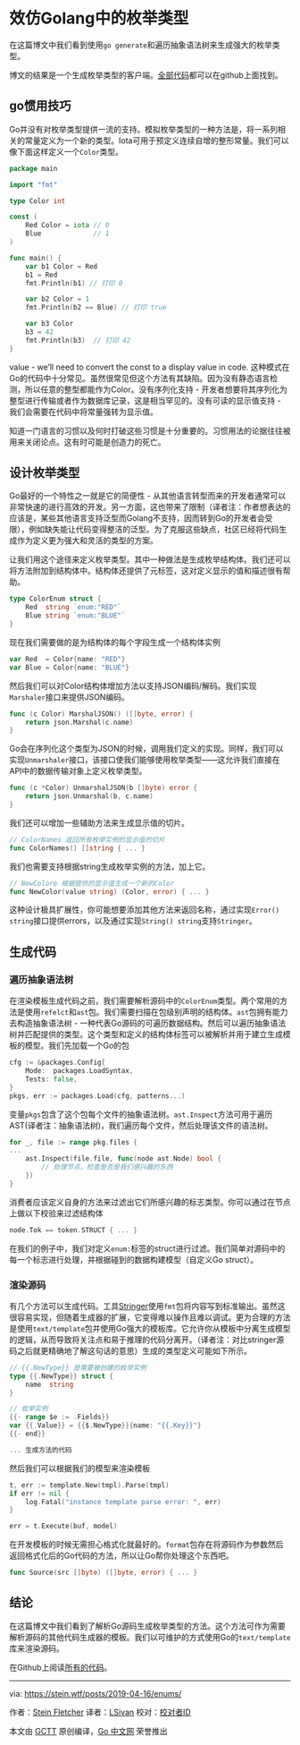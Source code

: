 # 效仿Golang中的枚举类型

在这篇博文中我们看到使用`go generate`和遍历抽象语法树来生成强大的枚举类型。

博文的结果是一个生成枚举类型的客户端。[全部代码](https://github.com/steinfletcher/gonum)都可以在github上面找到。


## go惯用技巧

Go并没有对枚举类型提供一流的支持。模拟枚举类型的一种方法是，将一系列相关的常量定义为一个新的类型。Iota可用于预定义连续自增的整形常量。我们可以像下面这样定义一个`Color`类型。

```go
package main

import "fmt"

type Color int

const (
    Red Color = iota // 0
    Blue             // 1
)

func main() {
    var b1 Color = Red
    b1 = Red
    fmt.Println(b1) // 打印 0

    var b2 Color = 1
    fmt.Println(b2 == Blue) // 打印 true

    var b3 Color
    b3 = 42
    fmt.Println(b3)  // 打印 42
}
```

value - we’ll need to convert the const to a display value in code.
这种模式在Go的代码中十分常见。虽然很常见但这个方法有其缺陷。因为没有静态语言检测，所以任意的整型都能作为Color。没有序列化支持 - 开发者想要将其序列化为整型进行传输或者作为数据库记录，这是相当罕见的。没有可读的显示值支持 - 我们会需要在代码中将常量强转为显示值。

知道一门语言的习惯以及何时打破这些习惯是十分重要的。习惯用法的论据往往被用来关闭论点。这有时可能是创造力的死亡。

## 设计枚举类型

Go最好的一个特性之一就是它的简便性 - 从其他语言转型而来的开发者通常可以非常快速的进行高效的开发。另一方面，这也带来了限制（译者注：作者想表达的应该是，某些其他语言支持泛型而Golang不支持，因而转到Go的开发者会受限），例如缺失能让代码变得整洁的泛型。为了克服这些缺点，社区已经将代码生成作为定义更为强大和灵活的类型的方案。

让我们用这个途径来定义枚举类型。其中一种做法是生成枚举结构体。我们还可以将方法附加到结构体中。结构体还提供了元标签，这对定义显示的值和描述很有帮助。

```go
type ColorEnum struct {
    Red  string `enum:"RED"`
    Blue string `enum:"BLUE"`
}
```

现在我们需要做的是为结构体的每个字段生成一个结构体实例
```go
var Red  = Color{name: "RED"}
var Blue = Color{name: "BLUE"}
```

然后我们可以对Color结构体增加方法以支持JSON编码/解码。我们实现`Marshaler`接口来提供JSON编码。

```go
func (c Color) MarshalJSON() ([]byte, error) {
    return json.Marshal(c.name)
}
```

Go会在序列化这个类型为JSON的时候，调用我们定义的实现。同样，我们可以实现`Unmarshaler`接口，该接口使我们能够使用枚举类型——这允许我们直接在API中的数据传输对象上定义枚举类型。

```go
func (c *Color) UnmarshalJSON(b []byte) error {
    return json.Unmarshal(b, c.name)
}
```

我们还可以增加一些辅助方法来生成显示值的切片。

```go
// ColorNames 返回所有枚举实例的显示值的切片
func ColorNames() []string { ... }
```

我们也需要支持根据string生成枚举实例的方法，加上它。

```go
// NewColore 根据提供的显示值生成一个新的Color
func NewColor(value string) (Color, error) { ... }
```

这种设计极具扩展性，你可能想要添加其他方法来返回名称，通过实现`Error() string`接口提供errors，以及通过实现`String() string`支持`Stringer`。

## 生成代码

### 遍历抽象语法树


在渲染模板生成代码之前，我们需要解析源码中的`ColorEnum`类型。两个常用的方法是使用`refelct`和`ast`包。我们需要扫描在包级别声明的结构体。`ast`包拥有能力去构造抽象语法树 - 一种代表Go源码的可遍历数据结构。然后可以遍历抽象语法树并匹配提供的类型。这个类型和定义的结构体标签可以被解析并用于建立生成模板的模型。我们先加载一个Go的包

```go
cfg := &packages.Config{
    Mode:  packages.LoadSyntax,
    Tests: false,
}
pkgs, err := packages.Load(cfg, patterns...)
```


变量`pkgs`包含了这个包每个文件的抽象语法树。`ast.Inspect`方法可用于遍历AST(译者注：抽象语法树)，我们遍历每个文件，然后处理该文件的语法树。

```go
for _, file := range pkg.files {
...
    ast.Inspect(file.file, func(node ast.Node) bool {
        // 处理节点，检查是否是我们感兴趣的东西
    })
}
```

消费者应该定义自身的方法来过滤出它们所感兴趣的标志类型。你可以通过在节点上做以下校验来过滤结构体

```go
node.Tok == token.STRUCT { ... }
```

在我们的例子中，我们对定义`enum:`标签的struct进行过滤。我们简单对源码中的每一个标志进行处理，并根据碰到的数据构建模型（自定义Go struct）。

### 渲染源码

有几个方法可以生成代码。工具[Stringer](https://github.com/golang/tools/blob/master/cmd/stringer/stringer.go)使用`fmt`包将内容写到标准输出。虽然这很容易实现，但随着生成器的扩展，它变得难以操作且难以调试。更为合理的方法是使用`text/template`包并使用Go强大的模板库。它允许你从模板中分离生成模型的逻辑，从而导致将关注点和易于推理的代码分离开。（译者注：对比stringer源码之后就更精确地了解这句话的意思）生成的类型定义可能如下所示。

```go
// {{.NewType}} 是需要被创建的枚举实例
type {{.NewType}} struct {
    name  string
}

// 枚举实例
{{- range $e := .Fields}}
var {{.Value}} = {{$.NewType}}{name: "{{.Key}}"}
{{- end}}

... 生成方法的代码
```

然后我们可以根据我们的模型来渲染模板
```go
t, err := template.New(tmpl).Parse(tmpl)
if err != nil {
    log.Fatal("instance template parse error: ", err)
}

err = t.Execute(buf, model)
```

在开发模板的时候无需担心格式化就最好的。`format`包存在将源码作为参数然后返回格式化后的Go代码的方法，所以让Go帮你处理这个东西吧。

```go
func Source(src []byte) ([]byte, error) { ... }
```

## 结论

在这篇博文中我们看到了解析Go源码生成枚举类型的方法。这个方法可作为需要解析源码的其他代码生成器的模板。我们以可维护的方式使用Go的`text/template`库来渲染源码。

在Github上阅读[所有的代码](https://github.com/steinfletcher/gonum)。

---

via: https://stein.wtf/posts/2019-04-16/enums/

作者：[Stein Fletcher](https://github.com/steinfletcher)
译者：[LSivan](https://github.com/LSivan)
校对：[校对者ID](https://github.com/校对者ID)

本文由 [GCTT](https://github.com/studygolang/GCTT) 原创编译，[Go 中文网](https://studygolang.com/) 荣誉推出